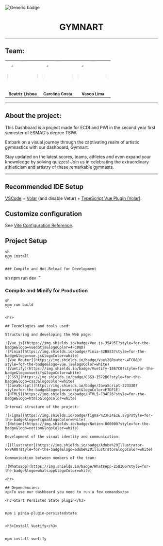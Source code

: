 ![Generic badge](https://img.shields.io/badge/status-Finished-827397)

<div align="center">
<h1 color="#4857A0">GYMNART</h1>
</div>

<hr>

## Team:

<table align="center">
    <tr>
        <td align="center">
        <img style="border-radius: 50%; width="100px;"" src="https://avatars.githubusercontent.com/u/99557581?v=4" width="100px;"><br>
        <sub>
        <b>Beatriz Lisboa</br>
        </td>
	<td align="center">
        <img style="border-radius: 50%; width="100px;"" src="https://avatars.githubusercontent.com/u/115319284?s=400" width="100px;"><br>
        <sub>
        <b>Carolina Costa</br>
        </td>
        <td align="center">
        <img style="border-radius: 50%; width="100px;"" src="https://avatars.githubusercontent.com/u/92980587?v=4" width="100px;"><br>
        <sub>
        <b>Vasco Lima</br>
        </td>
    </tr>
</table>

<hr>

## About the project:

This Dashboard is a project made for ECDI and PWI in the second year first semester of ESMAD's degree TSIW. 


Embark on a visual journey through the captivating realm of artistic gymnastics with our dashboard, Gymnart. 


Stay updated on the latest scores, teams, athletes and even expand your knownledge by solving quizzes! Join us in celebrating the extraordinary athleticism and artistry of these remarkable gymnasts.

<hr>

## Recommended IDE Setup

[VSCode](https://code.visualstudio.com/) + [Volar](https://marketplace.visualstudio.com/items?itemName=Vue.volar) (and disable Vetur) + [TypeScript Vue Plugin (Volar)](https://marketplace.visualstudio.com/items?itemName=Vue.vscode-typescript-vue-plugin).

## Customize configuration

See [Vite Configuration Reference](https://vitejs.dev/config/).

## Project Setup

```
sh
npm install
´´´

### Compile and Hot-Reload for Development

```
sh
npm run dev
´´´

### Compile and Minify for Production

```
sh
npm run build
´´´

<hr>

## Tecnologies and tools used:

Structuring and developing the Web page:

![Vue.js](https://img.shields.io/badge/Vue.js-35495E?style=for-the-badge&logo=vuedotjs&logoColor=4FC08D)
![Pinia](https://img.shields.io/badge/Pinia-42B883?style=for-the-badge&logo=vue.js&logoColor=white)
![Vue Router](https://img.shields.io/badge/Vue%20Router-4FC08D?style=for-the-badge&logo=vue.js&logoColor=white)
![Vuetify](https://img.shields.io/badge/Vuetify-1867C0?style=for-the-badge&logo=vuetify&logoColor=white)
![CSS3](https://img.shields.io/badge/CSS3-1572B6?style=for-the-badge&logo=css3&logoColor=white)
![JavaScript](https://img.shields.io/badge/JavaScript-323330?style=for-the-badge&logo=javascript&logoColor=F7DF1E)
![HTML5](https://img.shields.io/badge/HTML5-E34F26?style=for-the-badge&logo=html5&logoColor=white)

Internal structure of the project:

![Figma](https://img.shields.io/badge/figma-%23F24E1E.svg?style=for-the-badge&logo=figma&logoColor=white)
![Notion](https://img.shields.io/badge/Notion-000000?style=for-the-badge&logo=notion&logoColor=white)

Development of the visual identity and communication:

![Illustrator](https://img.shields.io/badge/Adobe%20Illustrator-FF9A00?style=for-the-badge&logo=adobe%20illustrator&logoColor=white)

Communication between members of the team:

![Whatsapp](https://img.shields.io/badge/WhatsApp-25D366?style=for-the-badge&logo=whatsapp&logoColor=white)

<hr>

## Dependencies:
<p>To use our dashboard you need to run a few comands</p>

<h3>Start Persisted State plugin</h3>


npm i pinia-plugin-persistedstate


<h3>Install Vuetify</h3>


npm install vuetify
